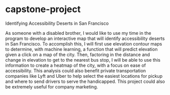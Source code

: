 # capstone-project
Identifying Accessibility Deserts in San Francisco

As someone with a disabled brother, I would like to use my time in the program to develop an interactive map that will identify accessibility deserts in San Francisco. To accomplish this, I will first use elevation contour maps to determine, with machine learning, a function that will predict elevation given a click on a map of the city. Then, factoring in the distance and change in elevation to get to the nearest bus stop, I will be able to use this information to create a heatmap of the city, with a focus on ease of accessibility. This analysis could also benefit private transportation companies like Lyft and Uber to help select the easiest locations for pickup and where to send drivers to serve the handicapped. This project could also be extremely useful for company marketing.
